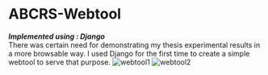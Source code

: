 # ABCRS-Webtool
***Implemented using : Django***<br>
There was certain need for demonstrating my thesis experimental results in a more browsable way. I used Django for the first time to create a simple webtool to serve that purpose.
![webtool1](https://user-images.githubusercontent.com/54149153/73131445-4bf4cc00-4035-11ea-8f69-b159f77e2327.PNG)
![webtool2](https://user-images.githubusercontent.com/54149153/73131446-4bf4cc00-4035-11ea-8717-662209d0d28a.PNG)
